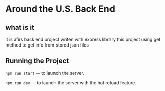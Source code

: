 # Around the U.S. Back End  
  
## what is it

it is afirs back end project
writen with express library
this project using get method to get info from stored json files
  
 
  
## Running the Project  
  
`npm run start` — to launch the server.  
  
`npm run dev` — to launch the server with the hot reload feature.  



